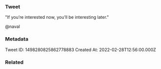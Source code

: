 ### Tweet
"If you’re interested now, you’ll be interesting later."

@naval

### Metadata
Tweet ID: 1498280825862778883
Created At: 2022-02-28T12:56:00.000Z

### Related

